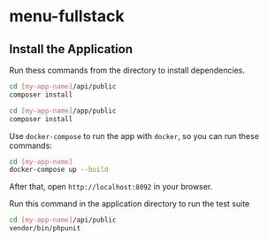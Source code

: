 # menu-fullstack

## Install the Application

Run thess commands from the directory to install dependencies.
```bash
cd [my-app-name]/api/public
composer install

cd [my-app-name]/app/public
composer install
```


Use `docker-compose` to run the app with `docker`, so you can run these commands:
```bash
cd [my-app-name]
docker-compose up --build
```

After that, open `http://localhost:8092` in your browser.

Run this command in the application directory to run the test suite

```bash
cd [my-app-name]/api/public
vendor/bin/phpunit
```